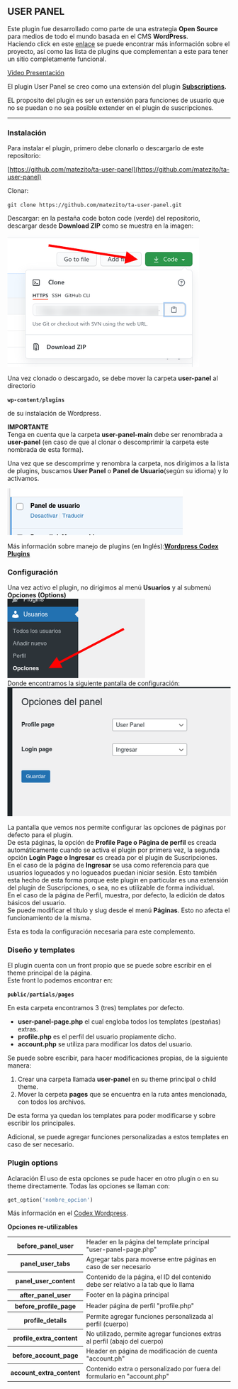 ## USER PANEL

Este plugin fue desarrollado como parte de una estrategia **Open Source** para medios de todo el mundo basada en el CMS **WordPress**.  
Haciendo click en este [enlace](https://tiempoar.com.ar/proyecto-colaborativo/) se puede encontrar más información sobre el proyecto, así como las lista de plugins que complementan a este para tener un sitio completamente funcional.

[Video Presentación](https://drive.google.com/file/d/1pKsH-sLCkJZPYM-OZdDlDa3rHr7qtHRi/view?usp=sharing)


El plugin User Panel se creo como una extensión del plugin **[Subscriptions](https://genosha-tech.github.io/ta-suscripciones/).**

EL proposito del plugin es ser un extensión para funciones de usuario que no se puedan o no sea posible extender en el plugin de suscripciones.

* * *

### Instalación

Para instalar el plugin, primero debe clonarlo o descargarlo de este repositorio:

[https://github.com/matezito/ta-user-panel](https://github.com/matezito/ta-user-panel)

Clonar:

`git clone https://github.com/matezito/ta-user-panel.git`

Descargar: en la pestaña code boton code (verde) del repositorio, descargar desde **Download ZIP** como se muestra en la imagen:

![](docs/img/img1.png)

Una vez clonado o descargado, se debe mover la carpeta **user-panel** al directorio  

**`wp-content/plugins`**

de su instalación de Wordpress.

**IMPORTANTE**  
Tenga en cuenta que la carpeta **user-panel-main** debe ser renombrada a **user-panel** (en caso de que al clonar o descomprimir la carpeta este nombrada de esta forma).

Una vez que se descomprime y renombra la carpeta, nos dirigimos a la lista de plugins, buscamos **User Panel** o **Panel de Usuario**(según su idioma) y lo activamos.  

![](docs/img/img2.png)

Más información sobre manejo de plugins (en Inglés):**[Wordpress Codex Plugins](https://wordpress.org/support/article/managing-plugins/)**


### Configuración

Una vez activo el plugin, no dirigimos al menú **Usuarios** y al submenú **Opciones (Options)**  
![](docs/img/img3.png)  
Donde encontramos la siguiente pantalla de configuración:  
![](docs/img/img4.png)  

La pantalla que vemos nos permite configurar las opciones de páginas por defecto para el plugin.  
De esta páginas, la opción de **Profile Page o Página de perfil** es creada automáticamente cuando se activa el plugin por primera vez, la segunda opción **Login Page o Ingresar** es creada por el plugin de Suscripciones.  
En el caso de la página de **Ingresar** se usa como referencia para que usuarios logueados y no logueados puedan iniciar sesión. Esto también esta hecho de esta forma porque este plugin en particular es una extensión del plugin de Suscripciones, o sea, no es utilizable de forma individual.  
En el caso de la página de Perfil, muestra, por defecto, la edición de datos básicos del usuario.  
Se puede modificar el título y slug desde el menú **Páginas**. Esto no afecta el funcionamiento de la misma.

Esta es toda la configuración necesaria para este complemento.

### Diseño y templates

El plugin cuenta con un front propio que se puede sobre escribir en el theme principal de la página.  
Este front lo podemos encontrar en:  

**`public/partials/pages`**

En esta carpeta encontramos 3 (tres) templates por defecto.  
- **user-panel-page.php** el cual engloba todos los templates (pestañas) extras.  
- **profile.php** es el perfil del usuario propiamente dicho.  
- **account.php** se utiliza para modificar los datos del usuario.

Se puede sobre escribir, para hacer modificaciones propias, de la siguiente manera:  

1.  Crear una carpeta llamada **user-panel** en su theme principal o child theme.
2.  Mover la cerpeta **pages** que se encuentra en la ruta antes mencionada, con todos los archivos.

De esta forma ya quedan los templates para poder modificarse y sobre escribir los principales.

Adicional, se puede agregar funciones personalizadas a estos templates en caso de ser necesario.

### Plugin options

Aclaración
El uso de esta opciones se pude hacer en otro plugin o en su theme directamente. Todas las opciones se llaman con:  

```PHP
get_option('nombre_opcion')
```

Más información en el [Codex Wordpress](https://developer.wordpress.org/reference/functions/get_option/).

**Opciones re-utilizables**
<table>

<tbody>

<tr>

<th>before_panel_user</th>

<td>Header en la página del template principal "user-panel-page.php"</td>

</tr>

<tr>

<th>panel_user_tabs</th>

<td>Agregar tabs para moverse entre páginas en caso de ser necesario</td>

</tr>

<tr>

<th>panel_user_content</th>

<td>Contenido de la página, el ID del contenido debe ser relativo a la tab que lo llama</td>

</tr>

<tr>

<th>after_panel_user</th>

<td>Footer en la página principal</td>

</tr>

<tr>

<th>before_profile_page</th>

<td>Header página de perfil "profile.php"</td>

</tr>

<tr>

<th>profile_details</th>

<td>Permite agregar funciones personalizada al perfil (cuerpo)</td>

</tr>

<tr>

<th>profile_extra_content</th>

<td>No utilizado, permite agregar funciones extras al perfil (abajo del cuerpo)</td>

</tr>

<tr>

<th>before_account_page</th>

<td>Header en página de modificación de cuenta "account.ph"</td>

</tr>

<tr>

<th>account_extra_content</th>

<td>Contenido extra o personalizado por fuera del formulario en "account.php"</td>

</tr>

</tbody>

</table>
